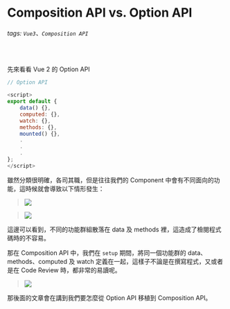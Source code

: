 # Composition API vs. Option API

######  tags: `Vue3`、`Composition API`

&nbsp;

先來看看 Vue 2 的 Option API 
```javascript
// Option API

<script>
export default {
    data() {},
    computed: {},
    watch: {},
    methods: {},
    mounted() {},
    .
    .
    .
};
</script>
```

雖然分類很明確，各司其職，但是往往我們的 Component 中會有不同面向的功能，這時候就會導致以下情形發生：

> ![](https://i.imgur.com/DcJo9JK.png)


> ![](https://i.imgur.com/10jPI7l.png)

這邊可以看到，不同的功能群組散落在 data 及 methods 裡，這造成了檢閱程式碼時的不容易。

那在 Composition API 中，我們在 `setup` 期間，將同一個功能群的 data、methods、computed 及 watch 定義在一起，這樣子不論是在撰寫程式，又或者是在 Code Review 時，都非常的易讀呢。

> ![](https://i.imgur.com/WW76Pf3.png)

那後面的文章會在講到我們要怎麼從 Option API 移植到 Composition API。



